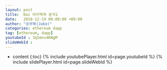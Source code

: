 ```yaml
---
layout: post
title:  Dai 아키텍쳐 분석1
date:   2018-12-19 00:00:00 +09:00
author: "송무복(Jake)"
categories: ethereum dapp
tag: [ethereum, dapp]
youtubeId : 3q5mnv4KNgM
slideWebId :
---
```

* content
{:toc}
{% include youtubePlayer.html id=page.youtubeId %}
{% include slidePlayer.html id=page.slideWebId %}
